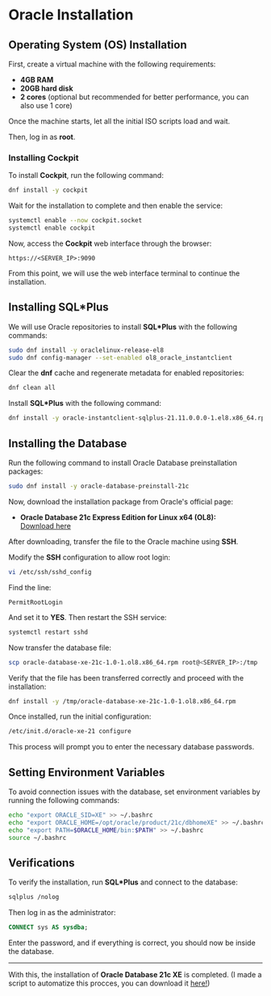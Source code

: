 # Oracle Installation

## Operating System (OS) Installation

First, create a virtual machine with the following requirements:

- **4GB RAM**
- **20GB hard disk**
- **2 cores** (optional but recommended for better performance, you can also use 1 core)

Once the machine starts, let all the initial ISO scripts load and wait.

Then, log in as **root**.

### Installing Cockpit
To install **Cockpit**, run the following command:

```bash
dnf install -y cockpit
```

Wait for the installation to complete and then enable the service:

```bash
systemctl enable --now cockpit.socket  
systemctl enable cockpit
```

Now, access the **Cockpit** web interface through the browser:

```
https://<SERVER_IP>:9090
```

From this point, we will use the web interface terminal to continue the installation.

## Installing SQL*Plus

We will use Oracle repositories to install **SQL*Plus** with the following commands:

```bash
sudo dnf install -y oraclelinux-release-el8
sudo dnf config-manager --set-enabled ol8_oracle_instantclient
```

Clear the **dnf** cache and regenerate metadata for enabled repositories:

```bash
dnf clean all
```

Install **SQL*Plus** with the following command:

```bash
dnf install -y oracle-instantclient-sqlplus-21.11.0.0.0-1.el8.x86_64.rpm
```

## Installing the Database

Run the following command to install Oracle Database preinstallation packages:

```bash
sudo dnf install -y oracle-database-preinstall-21c
```

Now, download the installation package from Oracle's official page:

- **Oracle Database 21c Express Edition for Linux x64 (OL8):**  
  [Download here](https://download.oracle.com/otn-pub/otn_software/db-express/oracle-database-xe-21c-1.0-1.ol8.x86_64.rpm)

After downloading, transfer the file to the Oracle machine using **SSH**.

Modify the **SSH** configuration to allow root login:

```bash
vi /etc/ssh/sshd_config
```

Find the line:

```
PermitRootLogin
```

And set it to **YES**. Then restart the SSH service:

```bash
systemctl restart sshd
```

Now transfer the database file:

```bash
scp oracle-database-xe-21c-1.0-1.ol8.x86_64.rpm root@<SERVER_IP>:/tmp
```

Verify that the file has been transferred correctly and proceed with the installation:

```bash
dnf install -y /tmp/oracle-database-xe-21c-1.0-1.ol8.x86_64.rpm
```

Once installed, run the initial configuration:

```bash
/etc/init.d/oracle-xe-21 configure
```

This process will prompt you to enter the necessary database passwords.

## Setting Environment Variables

To avoid connection issues with the database, set environment variables by running the following commands:

```bash
echo "export ORACLE_SID=XE" >> ~/.bashrc
echo "export ORACLE_HOME=/opt/oracle/product/21c/dbhomeXE" >> ~/.bashrc
echo "export PATH=$ORACLE_HOME/bin:$PATH" >> ~/.bashrc
source ~/.bashrc
```

## Verifications

To verify the installation, run **SQL*Plus** and connect to the database:

```bash
sqlplus /nolog
```

Then log in as the administrator:

```sql
CONNECT sys AS sysdba;
```

Enter the password, and if everything is correct, you should now be inside the database.

---

With this, the installation of **Oracle Database 21c XE** is completed.
(I made a script to automatize this procces, you can download it [here!](/oraclelinux.sh))

